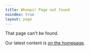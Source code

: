 ```yaml
---
title: Whoops! Page not found
noindex: true
layout: page
---
```


That page can't be found.

Our latest content is [on the homepage](/).